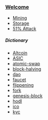 <div class="heading-title iq-mb-0">
    <h3 class="title iq-tw-5 iq-mb-20"><a href="#welcome">Welcome</a></h3>
</div>
<ul>
    <li><a href="/mining">Mining</a></li>
    <li><a href="/storage">Storage</a></li>
    <li><a href="/fiftyone-percent-attack">51% Attack</a></li>
</ul>
<h5>Dictionary</h5>
<ul>
    <li><a href="/dictionary/altcoin">Altcoin</a></li>
    <li><a href="/dictionary/ASIC">ASIC</a></li>
    <li><a href="/dictionary/atomic-swap">atomic-swap</a></li>
    <li><a href="/dictionary/block-halving">block-halving</a></li>
    <li><a href="/dictionary/dao">dao</a></li>
    <li><a href="/dictionary/faucet">faucet</a></li>
    <li><a href="/dictionary/flippening">flippening</a></li>
    <li><a href="/dictionary/fork">fork</a></li>
    <li><a href="/dictionary/genesis-block">genesis-block</a></li>
    <li><a href="/dictionary/hodl">hodl</a></li>
    <li><a href="/dictionary/ico">ico</a></li>
    <li><a href="/dictionary/kyc">kyc</a></li>
</ul>